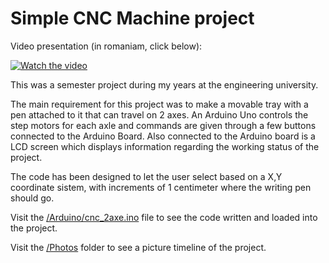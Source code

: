 # Simple CNC Machine project

Video presentation (in romaniam, click below):

[![Watch the video](https://img.youtube.com/vi/v0XAj81dnzg/0.jpg)](https://www.youtube.com/watch?v=v0XAj81dnzg)



This was a semester project during my years at the engineering university.

The main requirement for this project was to make a movable tray with a pen attached to it that can travel on 2 axes. An Arduino Uno controls the step motors for each axle and commands are given through a few buttons connected to the Arduino Board. Also connected to the Arduino board is a LCD screen which displays information regarding the working status of the project.

The code has been designed to let the user select based on a X,Y coordinate sistem, with increments of 1 centimeter where the writing pen should go.



Visit the [/Arduino/cnc_2axe.ino](https://github.com/poweredby2dor/computer-numerical-control-project/blob/master/Arduino/cnc_2axe.ino "/Arduino/cnc_2axe") file to see the code written and loaded into the project.

Visit the [/Photos](https://github.com/poweredby2dor/computer-numerical-control-project/tree/master/Photos "/Photos") folder to see a picture timeline of the project.
